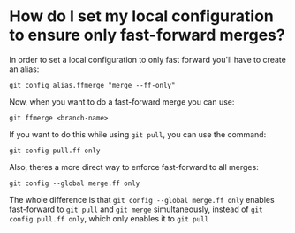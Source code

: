 # How do I set my local configuration to ensure only fast-forward merges?

In order to set a local configuration to only fast forward you'll have to create an alias:

```
git config alias.ffmerge "merge --ff-only"
```

Now, when you want to do a fast-forward merge you can use:

```
git ffmerge <branch-name>
```

If you want to do this while using `git pull`, you can use the command:

```
git config pull.ff only
```

Also, theres a more direct way to enforce fast-forward to all merges:

```
git config --global merge.ff only
```

The whole difference is that `git config --global merge.ff only` enables fast-forward to `git pull` and `git merge` simultaneously, instead of `git config pull.ff only`, which only enables it to `git pull` 
